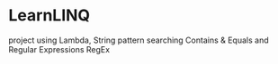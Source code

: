 # LearnLINQ

project using Lambda, String pattern searching Contains & Equals and Regular Expressions RegEx
